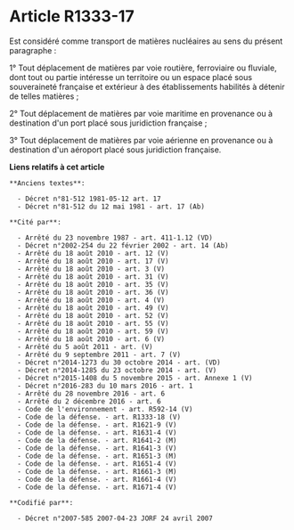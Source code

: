 # Article R1333-17

Est considéré comme transport de matières nucléaires au sens du présent paragraphe :

1° Tout déplacement de matières par voie routière, ferroviaire ou fluviale, dont tout ou partie intéresse un territoire ou un
espace placé sous souveraineté française et extérieur à des établissements habilités à détenir de telles matières ;

2° Tout déplacement de matières par voie maritime en provenance ou à destination d'un port placé sous juridiction française ;

3° Tout déplacement de matières par voie aérienne en provenance ou à destination d'un aéroport placé sous juridiction
française.

**Liens relatifs à cet article**

	**Anciens textes**:

	  - Décret n°81-512 1981-05-12 art. 17
	  - Décret n°81-512 du 12 mai 1981 - art. 17 (Ab)

	**Cité par**:

	  - Arrêté du 23 novembre 1987 - art. 411-1.12 (VD)
	  - Décret n°2002-254 du 22 février 2002 - art. 14 (Ab)
	  - Arrêté du 18 août 2010 - art. 12 (V)
	  - Arrêté du 18 août 2010 - art. 17 (V)
	  - Arrêté du 18 août 2010 - art. 3 (V)
	  - Arrêté du 18 août 2010 - art. 31 (V)
	  - Arrêté du 18 août 2010 - art. 35 (V)
	  - Arrêté du 18 août 2010 - art. 36 (V)
	  - Arrêté du 18 août 2010 - art. 4 (V)
	  - Arrêté du 18 août 2010 - art. 49 (V)
	  - Arrêté du 18 août 2010 - art. 52 (V)
	  - Arrêté du 18 août 2010 - art. 55 (V)
	  - Arrêté du 18 août 2010 - art. 59 (V)
	  - Arrêté du 18 août 2010 - art. 6 (V)
	  - Arrêté du 5 août 2011 - art. (V)
	  - Arrêté du 9 septembre 2011 - art. 7 (V)
	  - Décret n°2014-1273 du 30 octobre 2014 - art. (VD)
	  - Décret n°2014-1285 du 23 octobre 2014 - art. (V)
	  - Décret n°2015-1408 du 5 novembre 2015 - art. Annexe 1 (V)
	  - Décret n°2016-283 du 10 mars 2016 - art. 1
	  - Arrêté du 28 novembre 2016 - art. 6
	  - Arrêté du 2 décembre 2016 - art. 6
	  - Code de l'environnement - art. R592-14 (V)
	  - Code de la défense. - art. R1333-18 (V)
	  - Code de la défense. - art. R1621-9 (V)
	  - Code de la défense. - art. R1631-4 (V)
	  - Code de la défense. - art. R1641-2 (M)
	  - Code de la défense. - art. R1641-3 (V)
	  - Code de la défense. - art. R1651-3 (M)
	  - Code de la défense. - art. R1651-4 (V)
	  - Code de la défense. - art. R1661-3 (M)
	  - Code de la défense. - art. R1661-4 (V)
	  - Code de la défense. - art. R1671-4 (V)

	**Codifié par**:

	  - Décret n°2007-585 2007-04-23 JORF 24 avril 2007

